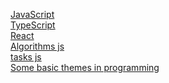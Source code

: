 
[JavaScript](https://github.com/Aquariids/Js-Ts-React-etc../blob/main/JavaScript/JavaScript.md#js)<br>
[TypeScript](https://github.com/Aquariids/Js-Ts-React-etc../blob/main/TypeScript/TypeScript.md)<br>
[React]()<br>
[Algorithms js](https://github.com/Aquariids/Js-Ts-React-etc../blob/main/JavaScript/Algorithms/Algorithms.md)<br>
[tasks js]()<br>
[Some basic themes in programming]()<br>
